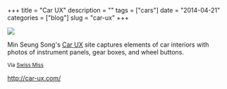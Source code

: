 +++
title = "Car UX"
description = ""
tags = ["cars"]
date = "2014-04-21"
categories = ["blog"]
slug = "car-ux"
+++



  <div class="notebook-screenshot"><a href="http://car-ux.com/"><img src="//konigi.com/media/bluga/wt53557d1047b8f_large.jpg"/></a></div><p>Min Seung Song's <a href="http://car-ux.com/">Car UX</a> site captures elements of car interiors with photos of instrument panels, gear boxes, and wheel buttons.</p>

<p><small>Via <a href="http://www.swiss-miss.com/2014/04/car-ux.html">Swiss Miss</a></small></p>

    
  <a href="http://car-ux.com/">http://car-ux.com/</a>
